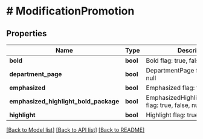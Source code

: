 # # ModificationPromotion

## Properties

Name | Type | Description | Notes
------------ | ------------- | ------------- | -------------
**bold** | **bool** | Bold flag: true, false, null | [optional] 
**department_page** | **bool** | DepartmentPage flag: true, false, null | [optional] 
**emphasized** | **bool** | Emphasized flag: true, false, null | [optional] 
**emphasized_highlight_bold_package** | **bool** | EmphasizedHighlightBoldPackage flag: true, false, null | [optional] 
**highlight** | **bool** | Highlight flag: true, false, null | [optional] 

[[Back to Model list]](../../README.md#documentation-for-models) [[Back to API list]](../../README.md#documentation-for-api-endpoints) [[Back to README]](../../README.md)


